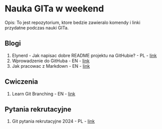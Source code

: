 #  Nauka GITa w weekend

Opis: To jest repozytorium, ktore bedzie zawieralo komendy i linki przydatne podczas nauki GITa.

## Blogi
1. Elynerd - Jak napisac dobre README projektu na GitHubie? - PL - [link](https://www.flynerd.pl/2018/06/jak-napisac-dobre-readme-projektu-na-githubie.html)
2. Wprowadzenie do GitHuba - EN - [link](https://github.com/skills/introduction-to-github)
3. Jak pracowac z Markdown - EN - [link](https://github.com/skills/communicate-using-markdown)

## Cwiczenia
1. Learn Git Branching - EN - [link](https://learngitbranching.js.org/)

## Pytania rekrutacyjne
1. Git pytania rekrutacyjne 2024 - PL - [link](https://mockit.pl/blog/pytania-rekrutacyjne-git)